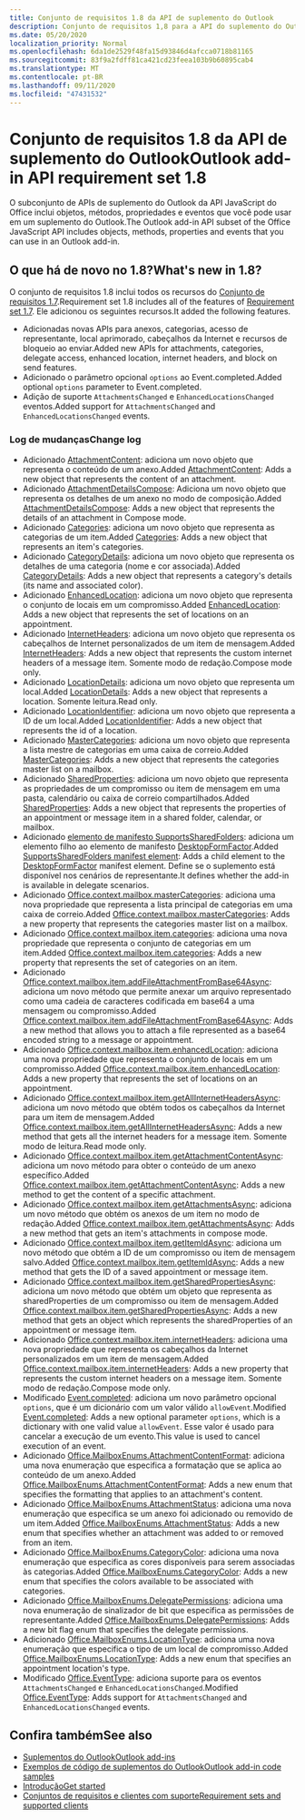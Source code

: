 ```yaml
---
title: Conjunto de requisitos 1.8 da API de suplemento do Outlook
description: Conjunto de requisitos 1,8 para a API do suplemento do Outlook
ms.date: 05/20/2020
localization_priority: Normal
ms.openlocfilehash: 6da1de2529f48fa15d93846d4afcca0718b81165
ms.sourcegitcommit: 83f9a2fdff81ca421cd23feea103b9b60895cab4
ms.translationtype: MT
ms.contentlocale: pt-BR
ms.lasthandoff: 09/11/2020
ms.locfileid: "47431532"
---
```

# <a name="outlook-add-in-api-requirement-set-18"></a><span data-ttu-id="e29a6-103">Conjunto de requisitos 1.8 da API de suplemento do Outlook</span><span class="sxs-lookup"><span data-stu-id="e29a6-103">Outlook add-in API requirement set 1.8</span></span>

<span data-ttu-id="e29a6-104">O subconjunto de APIs de suplemento do Outlook da API JavaScript do Office inclui objetos, métodos, propriedades e eventos que você pode usar em um suplemento do Outlook.</span><span class="sxs-lookup"><span data-stu-id="e29a6-104">The Outlook add-in API subset of the Office JavaScript API includes objects, methods, properties and events that you can use in an Outlook add-in.</span></span>

## <a name="whats-new-in-18"></a><span data-ttu-id="e29a6-105">O que há de novo no 1.8?</span><span class="sxs-lookup"><span data-stu-id="e29a6-105">What's new in 1.8?</span></span>

<span data-ttu-id="e29a6-106">O conjunto de requisitos 1.8 inclui todos os recursos do [Conjunto de requisitos 1.7](../requirement-set-1.7/outlook-requirement-set-1.7.md).</span><span class="sxs-lookup"><span data-stu-id="e29a6-106">Requirement set 1.8 includes all of the features of [Requirement set 1.7](../requirement-set-1.7/outlook-requirement-set-1.7.md).</span></span> <span data-ttu-id="e29a6-107">Ele adicionou os seguintes recursos.</span><span class="sxs-lookup"><span data-stu-id="e29a6-107">It added the following features.</span></span>

- <span data-ttu-id="e29a6-108">Adicionadas novas APIs para anexos, categorias, acesso de representante, local aprimorado, cabeçalhos da Internet e recursos de bloqueio ao enviar.</span><span class="sxs-lookup"><span data-stu-id="e29a6-108">Added new APIs for attachments, categories, delegate access, enhanced location, internet headers, and block on send features.</span></span>
- <span data-ttu-id="e29a6-109">Adicionado o parâmetro opcional `options` ao Event.completed.</span><span class="sxs-lookup"><span data-stu-id="e29a6-109">Added optional `options` parameter to Event.completed.</span></span>
- <span data-ttu-id="e29a6-110">Adição de suporte `AttachmentsChanged` e `EnhancedLocationsChanged` eventos.</span><span class="sxs-lookup"><span data-stu-id="e29a6-110">Added support for `AttachmentsChanged` and `EnhancedLocationsChanged` events.</span></span>

### <a name="change-log"></a><span data-ttu-id="e29a6-111">Log de mudanças</span><span class="sxs-lookup"><span data-stu-id="e29a6-111">Change log</span></span>

- <span data-ttu-id="e29a6-112">Adicionado [AttachmentContent](/javascript/api/outlook/office.attachmentcontent?view=outlook-js-1.8&preserve-view=true): adiciona um novo objeto que representa o conteúdo de um anexo.</span><span class="sxs-lookup"><span data-stu-id="e29a6-112">Added [AttachmentContent](/javascript/api/outlook/office.attachmentcontent?view=outlook-js-1.8&preserve-view=true): Adds a new object that represents the content of an attachment.</span></span>
- <span data-ttu-id="e29a6-113">Adicionado [AttachmentDetailsCompose](/javascript/api/outlook/office.attachmentdetailscompose?view=outlook-js-1.8&preserve-view=true): Adiciona um novo objeto que representa os detalhes de um anexo no modo de composição.</span><span class="sxs-lookup"><span data-stu-id="e29a6-113">Added [AttachmentDetailsCompose](/javascript/api/outlook/office.attachmentdetailscompose?view=outlook-js-1.8&preserve-view=true): Adds a new object that represents the details of an attachment in Compose mode.</span></span>
- <span data-ttu-id="e29a6-114">Adicionado [Categories](/javascript/api/outlook/office.categories?view=outlook-js-1.8&preserve-view=true): adiciona um novo objeto que representa as categorias de um item.</span><span class="sxs-lookup"><span data-stu-id="e29a6-114">Added [Categories](/javascript/api/outlook/office.categories?view=outlook-js-1.8&preserve-view=true): Adds a new object that represents an item's categories.</span></span>
- <span data-ttu-id="e29a6-115">Adicionado [CategoryDetails](/javascript/api/outlook/office.categorydetails?view=outlook-js-1.8&preserve-view=true): adiciona um novo objeto que representa os detalhes de uma categoria (nome e cor associada).</span><span class="sxs-lookup"><span data-stu-id="e29a6-115">Added [CategoryDetails](/javascript/api/outlook/office.categorydetails?view=outlook-js-1.8&preserve-view=true): Adds a new object that represents a category's details (its name and associated color).</span></span>
- <span data-ttu-id="e29a6-116">Adicionado [EnhancedLocation](/javascript/api/outlook/office.enhancedlocation?view=outlook-js-1.8&preserve-view=true): adiciona um novo objeto que representa o conjunto de locais em um compromisso.</span><span class="sxs-lookup"><span data-stu-id="e29a6-116">Added [EnhancedLocation](/javascript/api/outlook/office.enhancedlocation?view=outlook-js-1.8&preserve-view=true): Adds a new object that represents the set of locations on an appointment.</span></span>
- <span data-ttu-id="e29a6-117">Adicionado [InternetHeaders](/javascript/api/outlook/office.internetheaders?view=outlook-js-1.8&preserve-view=true): adiciona um novo objeto que representa os cabeçalhos de Internet personalizados de um item de mensagem.</span><span class="sxs-lookup"><span data-stu-id="e29a6-117">Added [InternetHeaders](/javascript/api/outlook/office.internetheaders?view=outlook-js-1.8&preserve-view=true): Adds a new object that represents the custom internet headers of a message item.</span></span> <span data-ttu-id="e29a6-118">Somente modo de redação.</span><span class="sxs-lookup"><span data-stu-id="e29a6-118">Compose mode only.</span></span>
- <span data-ttu-id="e29a6-119">Adicionado [LocationDetails](/javascript/api/outlook/office.locationdetails?view=outlook-js-1.8&preserve-view=true): adiciona um novo objeto que representa um local.</span><span class="sxs-lookup"><span data-stu-id="e29a6-119">Added [LocationDetails](/javascript/api/outlook/office.locationdetails?view=outlook-js-1.8&preserve-view=true): Adds a new object that represents a location.</span></span> <span data-ttu-id="e29a6-120">Somente leitura.</span><span class="sxs-lookup"><span data-stu-id="e29a6-120">Read only.</span></span>
- <span data-ttu-id="e29a6-121">Adicionado [LocationIdentifier](/javascript/api/outlook/office.locationidentifier?view=outlook-js-1.8&preserve-view=true): adiciona um novo objeto que representa a ID de um local.</span><span class="sxs-lookup"><span data-stu-id="e29a6-121">Added [LocationIdentifier](/javascript/api/outlook/office.locationidentifier?view=outlook-js-1.8&preserve-view=true): Adds a new object that represents the id of a location.</span></span>
- <span data-ttu-id="e29a6-122">Adicionado [MasterCategories](/javascript/api/outlook/office.mastercategories?view=outlook-js-1.8&preserve-view=true): adiciona um novo objeto que representa a lista mestre de categorias em uma caixa de correio.</span><span class="sxs-lookup"><span data-stu-id="e29a6-122">Added [MasterCategories](/javascript/api/outlook/office.mastercategories?view=outlook-js-1.8&preserve-view=true): Adds a new object that represents the categories master list on a mailbox.</span></span>
- <span data-ttu-id="e29a6-123">Adicionado [SharedProperties](/javascript/api/outlook/office.sharedproperties?view=outlook-js-1.8&preserve-view=true): adiciona um novo objeto que representa as propriedades de um compromisso ou item de mensagem em uma pasta, calendário ou caixa de correio compartilhados.</span><span class="sxs-lookup"><span data-stu-id="e29a6-123">Added [SharedProperties](/javascript/api/outlook/office.sharedproperties?view=outlook-js-1.8&preserve-view=true): Adds a new object that represents the properties of an appointment or message item in a shared folder, calendar, or mailbox.</span></span>
- <span data-ttu-id="e29a6-124">Adicionado [elemento de manifesto SupportsSharedFolders](../../manifest/supportssharedfolders.md): adiciona um elemento filho ao elemento de manifesto [DesktopFormFactor](../../manifest/desktopformfactor.md).</span><span class="sxs-lookup"><span data-stu-id="e29a6-124">Added [SupportsSharedFolders manifest element](../../manifest/supportssharedfolders.md): Adds a child element to the [DesktopFormFactor](../../manifest/desktopformfactor.md) manifest element.</span></span> <span data-ttu-id="e29a6-125">Define se o suplemento está disponível nos cenários de representante.</span><span class="sxs-lookup"><span data-stu-id="e29a6-125">It defines whether the add-in is available in delegate scenarios.</span></span>
- <span data-ttu-id="e29a6-126">Adicionado [Office.context.mailbox.masterCategories](office.context.mailbox.md#properties): adiciona uma nova propriedade que representa a lista principal de categorias em uma caixa de correio.</span><span class="sxs-lookup"><span data-stu-id="e29a6-126">Added [Office.context.mailbox.masterCategories](office.context.mailbox.md#properties): Adds a new property that represents the categories master list on a mailbox.</span></span>
- <span data-ttu-id="e29a6-127">Adicionado [Office.context.mailbox.item.categories](office.context.mailbox.item.md#properties): adiciona uma nova propriedade que representa o conjunto de categorias em um item.</span><span class="sxs-lookup"><span data-stu-id="e29a6-127">Added [Office.context.mailbox.item.categories](office.context.mailbox.item.md#properties): Adds a new property that represents the set of categories on an item.</span></span>
- <span data-ttu-id="e29a6-128">Adicionado [Office.context.mailbox.item.addFileAttachmentFromBase64Async](office.context.mailbox.item.md#methods): adiciona um novo método que permite anexar um arquivo representado como uma cadeia de caracteres codificada em base64 a uma mensagem ou compromisso.</span><span class="sxs-lookup"><span data-stu-id="e29a6-128">Added [Office.context.mailbox.item.addFileAttachmentFromBase64Async](office.context.mailbox.item.md#methods): Adds a new method that allows you to attach a file represented as a base64 encoded string to a message or appointment.</span></span>
- <span data-ttu-id="e29a6-129">Adicionado [Office.context.mailbox.item.enhancedLocation](office.context.mailbox.item.md#properties): adiciona uma nova propriedade que representa o conjunto de locais em um compromisso.</span><span class="sxs-lookup"><span data-stu-id="e29a6-129">Added [Office.context.mailbox.item.enhancedLocation](office.context.mailbox.item.md#properties): Adds a new property that represents the set of locations on an appointment.</span></span>
- <span data-ttu-id="e29a6-130">Adicionado [Office.context.mailbox.item.getAllInternetHeadersAsync](office.context.mailbox.item.md#methods): adiciona um novo método que obtém todos os cabeçalhos da Internet para um item de mensagem.</span><span class="sxs-lookup"><span data-stu-id="e29a6-130">Added [Office.context.mailbox.item.getAllInternetHeadersAsync](office.context.mailbox.item.md#methods): Adds a new method that gets all the internet headers for a message item.</span></span> <span data-ttu-id="e29a6-131">Somente modo de leitura.</span><span class="sxs-lookup"><span data-stu-id="e29a6-131">Read mode only.</span></span>
- <span data-ttu-id="e29a6-132">Adicionado [Office.context.mailbox.item.getAttachmentContentAsync](office.context.mailbox.item.md#methods): adiciona um novo método para obter o conteúdo de um anexo específico.</span><span class="sxs-lookup"><span data-stu-id="e29a6-132">Added [Office.context.mailbox.item.getAttachmentContentAsync](office.context.mailbox.item.md#methods): Adds a new method to get the content of a specific attachment.</span></span>
- <span data-ttu-id="e29a6-133">Adicionado [Office.context.mailbox.item.getAttachmentsAsync](office.context.mailbox.item.md#methods): adiciona um novo método que obtém os anexos de um item no modo de redação.</span><span class="sxs-lookup"><span data-stu-id="e29a6-133">Added [Office.context.mailbox.item.getAttachmentsAsync](office.context.mailbox.item.md#methods): Adds a new method that gets an item's attachments in compose mode.</span></span>
- <span data-ttu-id="e29a6-134">Adicionado [Office.context.mailbox.item.getItemIdAsync](office.context.mailbox.item.md#methods): adiciona um novo método que obtém a ID de um compromisso ou item de mensagem salvo.</span><span class="sxs-lookup"><span data-stu-id="e29a6-134">Added [Office.context.mailbox.item.getItemIdAsync](office.context.mailbox.item.md#methods): Adds a new method that gets the ID of a saved appointment or message item.</span></span>
- <span data-ttu-id="e29a6-135">Adicionado [Office.context.mailbox.item.getSharedPropertiesAsync](office.context.mailbox.item.md#methods): adiciona um novo método que obtém um objeto que representa as sharedProperties de um compromisso ou item de mensagem.</span><span class="sxs-lookup"><span data-stu-id="e29a6-135">Added [Office.context.mailbox.item.getSharedPropertiesAsync](office.context.mailbox.item.md#methods): Adds a new method that gets an object which represents the sharedProperties of an appointment or message item.</span></span>
- <span data-ttu-id="e29a6-136">Adicionado [Office.context.mailbox.item.internetHeaders](office.context.mailbox.item.md#properties): adiciona uma nova propriedade que representa os cabeçalhos da Internet personalizados em um item de mensagem.</span><span class="sxs-lookup"><span data-stu-id="e29a6-136">Added [Office.context.mailbox.item.internetHeaders](office.context.mailbox.item.md#properties): Adds a new property that represents the custom internet headers on a message item.</span></span> <span data-ttu-id="e29a6-137">Somente modo de redação.</span><span class="sxs-lookup"><span data-stu-id="e29a6-137">Compose mode only.</span></span>
- <span data-ttu-id="e29a6-138">Modificado [Event.completed](/javascript/api/office/office.addincommands.event#completed-options-): adiciona um novo parâmetro opcional `options`, que é um dicionário com um valor válido `allowEvent`.</span><span class="sxs-lookup"><span data-stu-id="e29a6-138">Modified [Event.completed](/javascript/api/office/office.addincommands.event#completed-options-): Adds a new optional parameter `options`, which is a dictionary with one valid value `allowEvent`.</span></span> <span data-ttu-id="e29a6-139">Esse valor é usado para cancelar a execução de um evento.</span><span class="sxs-lookup"><span data-stu-id="e29a6-139">This value is used to cancel execution of an event.</span></span>
- <span data-ttu-id="e29a6-140">Adicionado [Office.MailboxEnums.AttachmentContentFormat](/javascript/api/outlook/office.mailboxenums.attachmentcontentformat?view=outlook-js-1.8&preserve-view=true): adiciona uma nova enumeração que especifica a formatação que se aplica ao conteúdo de um anexo.</span><span class="sxs-lookup"><span data-stu-id="e29a6-140">Added [Office.MailboxEnums.AttachmentContentFormat](/javascript/api/outlook/office.mailboxenums.attachmentcontentformat?view=outlook-js-1.8&preserve-view=true): Adds a new enum that specifies the formatting that applies to an attachment's content.</span></span>
- <span data-ttu-id="e29a6-141">Adicionado [Office.MailboxEnums.AttachmentStatus](/javascript/api/outlook/office.mailboxenums.attachmentstatus?view=outlook-js-1.8&preserve-view=true): adiciona uma nova enumeração que especifica se um anexo foi adicionado ou removido de um item.</span><span class="sxs-lookup"><span data-stu-id="e29a6-141">Added [Office.MailboxEnums.AttachmentStatus](/javascript/api/outlook/office.mailboxenums.attachmentstatus?view=outlook-js-1.8&preserve-view=true): Adds a new enum that specifies whether an attachment was added to or removed from an item.</span></span>
- <span data-ttu-id="e29a6-142">Adicionado [Office.MailboxEnums.CategoryColor](/javascript/api/outlook/office.mailboxenums.categorycolor?view=outlook-js-1.8&preserve-view=true): adiciona uma nova enumeração que especifica as cores disponíveis para serem associadas às categorias.</span><span class="sxs-lookup"><span data-stu-id="e29a6-142">Added [Office.MailboxEnums.CategoryColor](/javascript/api/outlook/office.mailboxenums.categorycolor?view=outlook-js-1.8&preserve-view=true): Adds a new enum that specifies the colors available to be associated with categories.</span></span>
- <span data-ttu-id="e29a6-143">Adicionado [Office.MailboxEnums.DelegatePermissions](/javascript/api/outlook/office.mailboxenums.delegatepermissions?view=outlook-js-1.8&preserve-view=true): adiciona uma nova enumeração de sinalizador de bit que especifica as permissões de representante.</span><span class="sxs-lookup"><span data-stu-id="e29a6-143">Added [Office.MailboxEnums.DelegatePermissions](/javascript/api/outlook/office.mailboxenums.delegatepermissions?view=outlook-js-1.8&preserve-view=true): Adds a new bit flag enum that specifies the delegate permissions.</span></span>
- <span data-ttu-id="e29a6-144">Adicionado [Office.MailboxEnums.LocationType](/javascript/api/outlook/office.mailboxenums.locationtype?view=outlook-js-1.8&preserve-view=true): adiciona uma nova enumeração que especifica o tipo de um local de compromisso.</span><span class="sxs-lookup"><span data-stu-id="e29a6-144">Added [Office.MailboxEnums.LocationType](/javascript/api/outlook/office.mailboxenums.locationtype?view=outlook-js-1.8&preserve-view=true): Adds a new enum that specifies an appointment location's type.</span></span>
- <span data-ttu-id="e29a6-145">Modificado [Office.EventType](/javascript/api/office/office.eventtype): adiciona suporte para os eventos `AttachmentsChanged` e `EnhancedLocationsChanged`.</span><span class="sxs-lookup"><span data-stu-id="e29a6-145">Modified [Office.EventType](/javascript/api/office/office.eventtype): Adds support for `AttachmentsChanged` and `EnhancedLocationsChanged` events.</span></span>

## <a name="see-also"></a><span data-ttu-id="e29a6-146">Confira também</span><span class="sxs-lookup"><span data-stu-id="e29a6-146">See also</span></span>

- [<span data-ttu-id="e29a6-147">Suplementos do Outlook</span><span class="sxs-lookup"><span data-stu-id="e29a6-147">Outlook add-ins</span></span>](../../../outlook/outlook-add-ins-overview.md)
- [<span data-ttu-id="e29a6-148">Exemplos de código de suplementos do Outlook</span><span class="sxs-lookup"><span data-stu-id="e29a6-148">Outlook add-in code samples</span></span>](https://developer.microsoft.com/outlook/gallery/?filterBy=Outlook,Samples,Add-ins)
- [<span data-ttu-id="e29a6-149">Introdução</span><span class="sxs-lookup"><span data-stu-id="e29a6-149">Get started</span></span>](../../../quickstarts/outlook-quickstart.md)
- [<span data-ttu-id="e29a6-150">Conjuntos de requisitos e clientes com suporte</span><span class="sxs-lookup"><span data-stu-id="e29a6-150">Requirement sets and supported clients</span></span>](../../requirement-sets/outlook-api-requirement-sets.md)
